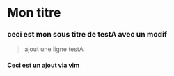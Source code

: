 # Mon titre

### ceci est mon sous titre de testA avec un modif

> ajout une ligne testA


#### Ceci est un ajout via vim

